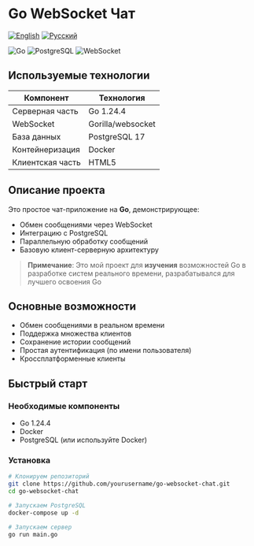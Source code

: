 # Go WebSocket Чат

[![English](https://img.shields.io/badge/Language-English-blue)](README.md)
[![Русский](https://img.shields.io/badge/Язык-Русский-red)](README.ru.md)

![Go](https://img.shields.io/badge/Go-1.21+-00ADD8?logo=go)
![PostgreSQL](https://img.shields.io/badge/PostgreSQL-16+-4169E1?logo=postgresql)
![WebSocket](https://img.shields.io/badge/WebSocket-RealTime-FF6600?logo=websocket)

## Используемые технологии

| Компонент       | Технология |
|-----------------|------------|
| Серверная часть | Go 1.24.4   |
| WebSocket       | Gorilla/websocket |
| База данных     | PostgreSQL 17 |
| Контейнеризация | Docker |
| Клиентская часть| HTML5 |

## Описание проекта

Это простое чат-приложение на **Go**, демонстрирующее:
- Обмен сообщениями через WebSocket
- Интеграцию с PostgreSQL
- Параллельную обработку сообщений
- Базовую клиент-серверную архитектуру

> **Примечание**: Это мой проект для **изучения** возможностей Go в разработке систем реального времени, разрабатывался для лучшего освоения Go

## Основные возможности

- Обмен сообщениями в реальном времени
- Поддержка множества клиентов
- Сохранение истории сообщений
- Простая аутентификация (по имени пользователя)
- Кроссплатформенные клиенты

## Быстрый старт

### Необходимые компоненты
- Go 1.24.4
- Docker
- PostgreSQL (или используйте Docker)

### Установка
```bash
# Клонируем репозиторий
git clone https://github.com/yourusername/go-websocket-chat.git
cd go-websocket-chat

# Запускаем PostgreSQL
docker-compose up -d

# Запускаем сервер
go run main.go